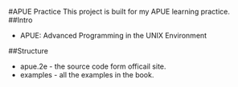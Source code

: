 #APUE Practice
This project is built for my APUE learning practice.  
##Intro
- APUE: Advanced Programming in the UNIX Environment   

##Structure
- apue.2e - the source code form officail site.   
- examples - all the examples in the book.   
